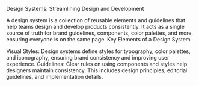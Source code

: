 Design Systems: Streamlining Design and Development 

A design system is a collection of reusable elements and guidelines that help teams design and develop products consistently.
It acts as a single source of truth for brand guidelines, components, color palettes, and more, ensuring everyone is on the same page.
Key Elements of a Design System

Visual Styles: Design systems define styles for typography, color palettes, and iconography, ensuring brand consistency and improving user experience.
Guidelines: Clear rules on using components and styles help designers maintain consistency. This includes design principles, editorial guidelines, and implementation details.
